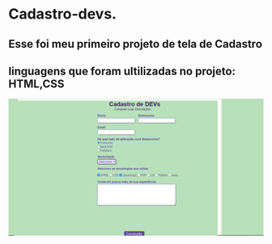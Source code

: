 # Cadastro-devs.

## Esse foi meu primeiro projeto de tela de Cadastro 

## linguagens  que foram ultilizadas no projeto: HTML,CSS


![README.md](https://github.com/MatheusdeSouzaSilva70/Cadastro-devs/blob/main/cadastro%20devs.png)
